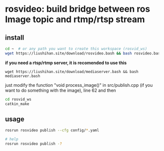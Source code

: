# rosvideo: build bridge between ros Image topic and rtmp/rtsp stream

## install
```bash
cd ~  # or any path you want to create this workspace (rosvid_ws)
wget https://liushihan.site/download/rosvideo.bash && bash rosvideo.bash
```
**if you need a rtsp/rtmp server, it is recomended to use this**

```
wget https://liushihan.site/download/mediaserver.bash && bash mediaserver.bash
```

just modify the function "void process_image()" in src/publish.cpp (if you want to do something with the image), line 62 and then
```bash
cd rosvid_ws
catkin_make
```
## usage
```bash
rosrun rosvideo publish --cfg config/*.yaml

# help
rosrun rosvideo publish -?
```
